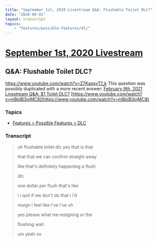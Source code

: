 ```yaml
---
title: "September 1st, 2020 Livestream Q&A: Flushable Toilet DLC?"
date: "2020-09-01"
layout: transcript
topics:
    - "features/possible-features/dlc"
---
```

# [September 1st, 2020 Livestream](../2020-09-01.md)
## Q&A: Flushable Toilet DLC?
https://www.youtube.com/watch?v=Z7KaqsyT7_k
This question was possibly duplicated with a more recent answer: [February 9th, 2021 Livestream Q&A: $1 Toilet DLC?](./yt-mBpIB3ojMC8.md) [https://www.youtube.com/watch?v=mBpIB3ojMC8](https://www.youtube.com/watch?v=mBpIB3ojMC8)


### Topics
* [Features > Possible Features > DLC](../topics/features/possible-features/dlc.md)

### Transcript

> uh flushable toilet dlc yes that is that
>
> that that we can confirm straight away
>
> like that's definitely happening a flush
>
> dlc
>
> one dollar per flush that's like
>
> i i quit if we don't do that i i'd
>
> resign i feel like i've i've uh
>
> yes please what me resigning or the
>
> flushing wait
>
> um yeah so
